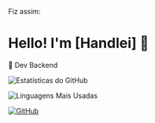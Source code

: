 Fiz assim:
# Hello! I'm [Handlei] 👋
🚀 Dev Backend

![Estatísticas do GitHub](https://github-readme-stats.vercel.app/api?username=HandleiDBG&show_icons=true&theme=dark)

![Linguagens Mais Usadas](https://github-readme-stats.vercel.app/api/top-langs/?username=HandleiDBG&layout=compact&theme=dark)

[![GitHub](https://img.shields.io/github/followers/HandleiDBG?label=Seguidores&style=social)](https://github.com/SEU_USUARIO)
